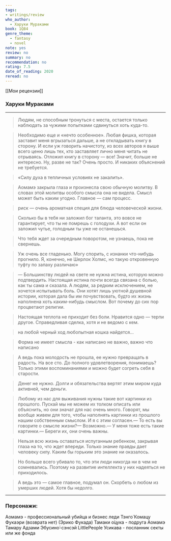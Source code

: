 ```yaml
---
tags: 
- writings/review
who_author:
  - Харуки Мураками
book: 1Q84
genre_theme:
  - fantasy
  - novel
note: yes
review: no
summary: no
recommendation: no
rating: 7.5
date_of_reading: 2020
reread: no
---
```

[[Мои рецензии]]
### Харуки Мураками
---

> Людям, не способным тронуться с места, остается только наблюдать за чужими попытками сдвинуться хоть куда-то.

> Необходимо еще и «нечто особенное». Любая фишка, которая заставит меня вгрызаться дальше, а не откладывать книгу в сторону. И если уж говорить начистоту, из всех авторов я выше всего ценю лишь тех, кто заставляет лично меня читать не отрываясь. Отложил книгу в сторону — все! Значит, больше не интересно. Ну, разве не так? Очень просто. И никаких объяснений не требуется.

> «Силу духа в тепличных условиях не закалить».

> Аомамэ закрыла глаза и произнесла свою обычную молитву. В словах этой молитвы особого смысла она не видела. Смысл может быть каким угодно. Главное — сам процесс.

> риск — очень ароматная специя для блюда человеческой жизни.

> Сколько бы в тебя ни заложил бог таланта, это вовсе не гарантирует, что ты не помрешь с голодухи. А вот если он заложил чутье, голодным ты уже не останешься.

> Что тебя ждет за очередным поворотом, не узнаешь, пока не свернешь.

> Уж очень все гладенько. Могу спорить, с изнанки что-нибудь прогнило. Я, конечно, не Шерлок Холмс, но такую откровенную туфту по запаху различаю»

> — Большинству людей на свете не нужна истина, которую можно подтвердить. Настоящая истина почти всегда связана с болью, как ты сама и сказала. А людям, за редким исключением, не хочется испытывать боль. Они хотят лишь уютной душевной истории, которая дала бы им почувствовать, будто их жизнь наполнена хоть каким-нибудь смыслом. Вот почему до сих пор процветают религии.

> Настоящая теплота не приходит без боли. Нравится одно — терпи другое. Справедливая сделка, хотя и не ведомо с кем.

> на любой черный ход любопытная кошка найдется…

> Форма не имеет смысла - как написано не важно, важно что написано

> А ведь пока молодость не прошла, ее нужно превращать в радость. На все сто. До полного удовлетворения, понимаешь? Только этими воспоминаниями и можно будет согреть себя в старости.

> Денег не нужно. Долги и обязательства вертят этим миром куда активней, чем деньги.

> Любому из нас для выживания нужны такие вот картинки из прошлого. Пускай мы не можем их толком описать или объяснить, но они значат для нас очень много. Говорят, мы вообще живем для того, чтобы наполнять картинки из прошлого нашим собственным смыслом. И я с этим согласен.— То есть вы говорите о смысле жизни?— Возможно.— У меня тоже есть такие картинки.— Береги их, они очень важны.

> Нельзя всю жизнь оставаться испуганным ребенком, закрывая глаза на то, что ждет впереди. Только знание правды дает человеку силу. Каким бы горьким это знание ни оказалось.

> Но больше всего убивало то, что эти люди никогда ни в чем не сомневались. Поэтому на развитие интеллекта у них надеяться не приходилось.

> А ведь это — самое главное, подумал он. Скорбеть о любом из умерших людей. Хотя бы недолго.
---
### Персонажи:
Аомамэ - профессиональный убийца и бизнес леди
Тэнго́
Комацу
Фукаэри (возврата нет) (Эрико Фукада)
Тамаки о́цука - подруга Аомамэ
Тамару
Адзами
Эбусино́-сэнсэй
LittlePeople
Усикава - посланник секты или же фонда